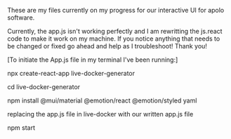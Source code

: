 These are my files currently on my progress for our interactive UI for apolo software.

Currently, the app.js isn't working perfectly and I am rewritting the js.react code to make it work on my machine.
If you notice anything that needs to be changed or fixed go ahead and help as I troubleshoot! Thank you!


[To initiate the App.js file in my terminal I've been running:]

npx create-react-app live-docker-generator

cd live-docker-generator

npm install @mui/material @emotion/react @emotion/styled yaml

replacing the app.js file in live-docker with our written app.js file

npm start
